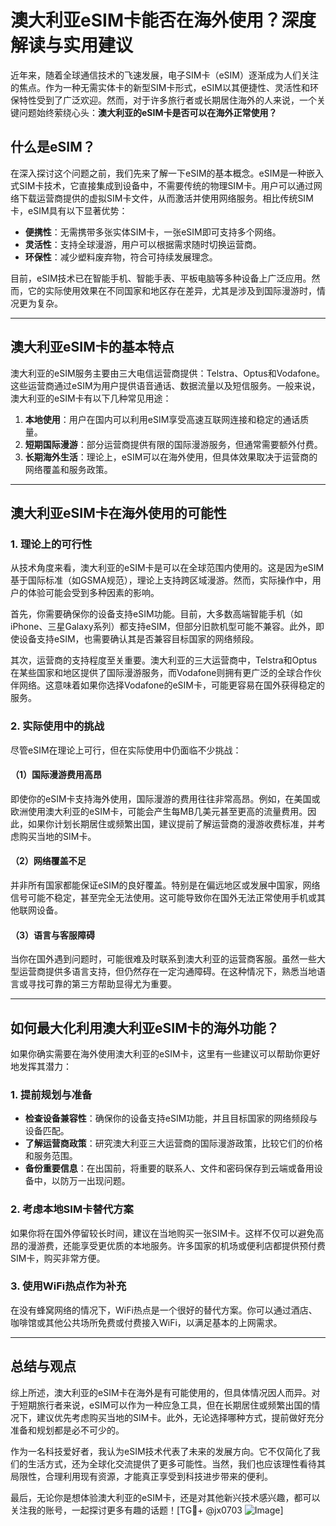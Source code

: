 # 澳大利亚eSIM卡能否在海外使用？深度解读与实用建议

近年来，随着全球通信技术的飞速发展，电子SIM卡（eSIM）逐渐成为人们关注的焦点。作为一种无需实体卡的新型SIM卡形式，eSIM以其便捷性、灵活性和环保特性受到了广泛欢迎。然而，对于许多旅行者或长期居住海外的人来说，一个关键问题始终萦绕心头：**澳大利亚的eSIM卡是否可以在海外正常使用？**

## 什么是eSIM？

在深入探讨这个问题之前，我们先来了解一下eSIM的基本概念。eSIM是一种嵌入式SIM卡技术，它直接集成到设备中，不需要传统的物理SIM卡。用户可以通过网络下载运营商提供的虚拟SIM卡文件，从而激活并使用网络服务。相比传统SIM卡，eSIM具有以下显著优势：

- **便携性**：无需携带多张实体SIM卡，一张eSIM即可支持多个网络。
- **灵活性**：支持全球漫游，用户可以根据需求随时切换运营商。
- **环保性**：减少塑料废弃物，符合可持续发展理念。

目前，eSIM技术已在智能手机、智能手表、平板电脑等多种设备上广泛应用。然而，它的实际使用效果在不同国家和地区存在差异，尤其是涉及到国际漫游时，情况更为复杂。

---

## 澳大利亚eSIM卡的基本特点

澳大利亚的eSIM服务主要由三大电信运营商提供：Telstra、Optus和Vodafone。这些运营商通过eSIM为用户提供语音通话、数据流量以及短信服务。一般来说，澳大利亚的eSIM卡有以下几种常见用途：

1. **本地使用**：用户在国内可以利用eSIM享受高速互联网连接和稳定的通话质量。
2. **短期国际漫游**：部分运营商提供有限的国际漫游服务，但通常需要额外付费。
3. **长期海外生活**：理论上，eSIM可以在海外使用，但具体效果取决于运营商的网络覆盖和服务政策。

---

## 澳大利亚eSIM卡在海外使用的可能性

### 1. 理论上的可行性
从技术角度来看，澳大利亚的eSIM卡是可以在全球范围内使用的。这是因为eSIM基于国际标准（如GSMA规范），理论上支持跨区域漫游。然而，实际操作中，用户的体验可能会受到多种因素的影响。

首先，你需要确保你的设备支持eSIM功能。目前，大多数高端智能手机（如iPhone、三星Galaxy系列）都支持eSIM，但部分旧款机型可能不兼容。此外，即使设备支持eSIM，也需要确认其是否兼容目标国家的网络频段。

其次，运营商的支持程度至关重要。澳大利亚的三大运营商中，Telstra和Optus在某些国家和地区提供了国际漫游服务，而Vodafone则拥有更广泛的全球合作伙伴网络。这意味着如果你选择Vodafone的eSIM卡，可能更容易在国外获得稳定的服务。

### 2. 实际使用中的挑战
尽管eSIM在理论上可行，但在实际使用中仍面临不少挑战：

#### （1）国际漫游费用高昂
即使你的eSIM卡支持海外使用，国际漫游的费用往往非常高昂。例如，在美国或欧洲使用澳大利亚的eSIM卡，可能会产生每MB几美元甚至更高的流量费用。因此，如果你计划长期居住或频繁出国，建议提前了解运营商的漫游收费标准，并考虑购买当地的SIM卡。

#### （2）网络覆盖不足
并非所有国家都能保证eSIM的良好覆盖。特别是在偏远地区或发展中国家，网络信号可能不稳定，甚至完全无法使用。这可能导致你在国外无法正常使用手机或其他联网设备。

#### （3）语言与客服障碍
当你在国外遇到问题时，可能很难及时联系到澳大利亚的运营商客服。虽然一些大型运营商提供多语言支持，但仍然存在一定沟通障碍。在这种情况下，熟悉当地语言或寻找可靠的第三方帮助显得尤为重要。

---

## 如何最大化利用澳大利亚eSIM卡的海外功能？

如果你确实需要在海外使用澳大利亚的eSIM卡，这里有一些建议可以帮助你更好地发挥其潜力：

### 1. 提前规划与准备
- **检查设备兼容性**：确保你的设备支持eSIM功能，并且目标国家的网络频段与设备匹配。
- **了解运营商政策**：研究澳大利亚三大运营商的国际漫游政策，比较它们的价格和服务范围。
- **备份重要信息**：在出国前，将重要的联系人、文件和密码保存到云端或备用设备中，以防万一出现问题。

### 2. 考虑本地SIM卡替代方案
如果你将在国外停留较长时间，建议在当地购买一张SIM卡。这样不仅可以避免高昂的漫游费，还能享受更优质的本地服务。许多国家的机场或便利店都提供预付费SIM卡，购买非常方便。

### 3. 使用WiFi热点作为补充
在没有蜂窝网络的情况下，WiFi热点是一个很好的替代方案。你可以通过酒店、咖啡馆或其他公共场所免费或付费接入WiFi，以满足基本的上网需求。

---

## 总结与观点

综上所述，澳大利亚的eSIM卡在海外是有可能使用的，但具体情况因人而异。对于短期旅行者来说，eSIM可以作为一种应急工具，但在长期居住或频繁出国的情况下，建议优先考虑购买当地的SIM卡。此外，无论选择哪种方式，提前做好充分准备和规划都是必不可少的。

作为一名科技爱好者，我认为eSIM技术代表了未来的发展方向。它不仅简化了我们的生活方式，还为全球化交流提供了更多可能性。当然，我们也应该理性看待其局限性，合理利用现有资源，才能真正享受到科技进步带来的便利。

最后，无论你是想体验澳大利亚的eSIM卡，还是对其他新兴技术感兴趣，都可以关注我的账号，一起探讨更多有趣的话题！[TG💪+ @jx0703 ![Image](https://github.com/user-attachments/assets/dbca1d08-cadb-493c-b0ec-ad6f7a83f270)]